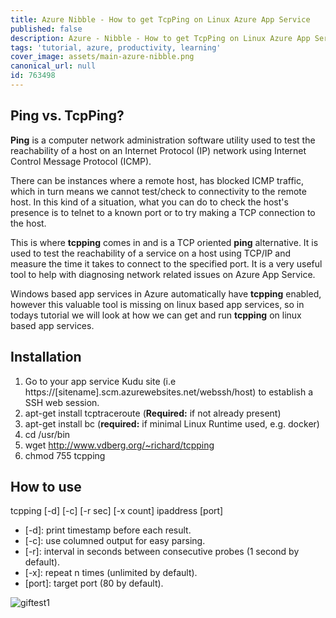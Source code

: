 ```yaml
---
title: Azure Nibble - How to get TcpPing on Linux Azure App Service
published: false
description: Azure - Nibble - How to get TcpPing on Linux Azure App Service
tags: 'tutorial, azure, productivity, learning'
cover_image: assets/main-azure-nibble.png
canonical_url: null
id: 763498
---
```


## Ping vs. TcpPing?

**Ping** is a computer network administration software utility used to test the reachability of a host on an Internet Protocol (IP) network using Internet Control Message Protocol (ICMP).  

There can be instances where a remote host, has blocked ICMP traffic, which in turn means we cannot test/check to connectivity to the remote host. In this kind of a situation, what you can do to check the host's presence is to telnet to a known port or to try making a TCP connection to the host.  

This is where **tcpping** comes in and is a TCP oriented **ping** alternative. It is used to test the reachability of a service on a host using TCP/IP and measure the time it takes to connect to the specified port. It is a very useful tool to help with diagnosing network related issues on Azure App Service.

Windows based app services in Azure automatically have **tcpping** enabled, however this valuable tool is missing on linux based app services, so in todays tutorial we will look at how we can get and run **tcpping** on linux based app services.

## Installation

1. Go to your app service Kudu site (i.e https://[sitename].scm.azurewebsites.net/webssh/host) to establish a SSH web session.
2. apt-get install tcptraceroute (**Required:** if not already present)
3. apt-get install bc (**required:** if minimal Linux Runtime used, e.g. docker)
4. cd /usr/bin
5. wget http://www.vdberg.org/~richard/tcpping
6. chmod 755 tcpping

## How to use

tcpping [-d] [-c] [-r sec] [-x count] ipaddress [port]  

- [-d]: print timestamp before each result.
- [-c]: use columned output for easy parsing.
- [-r]: interval in seconds between consecutive probes (1 second by default).
- [-x]: repeat n times (unlimited by default).
- [port]: target port (80 by default).

![giftest1]()